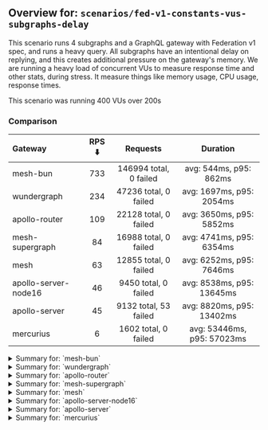 ## Overview for: `scenarios/fed-v1-constants-vus-subgraphs-delay`


This scenario runs 4 subgraphs and a GraphQL gateway with Federation v1 spec, and runs a heavy query. All subgraphs have an intentional delay on replying, and this creates additional pressure on the gateway's memory. We are running a heavy load of concurrent VUs to measure response time and other stats, during stress. It measure things like memory usage, CPU usage, response times.


This scenario was running 400 VUs over 200s


### Comparison


| Gateway              | RPS ⬇️ |        Requests        |          Duration          |
| :------------------- | :----: | :--------------------: | :------------------------: |
| mesh-bun             |  733   | 146994 total, 0 failed |   avg: 544ms, p95: 862ms   |
| wundergraph          |  234   | 47236 total, 0 failed  |  avg: 1697ms, p95: 2054ms  |
| apollo-router        |  109   | 22128 total, 0 failed  |  avg: 3650ms, p95: 5852ms  |
| mesh-supergraph      |   84   | 16988 total, 0 failed  |  avg: 4741ms, p95: 6354ms  |
| mesh                 |   63   | 12855 total, 0 failed  |  avg: 6252ms, p95: 7646ms  |
| apollo-server-node16 |   46   |  9450 total, 0 failed  | avg: 8538ms, p95: 13645ms  |
| apollo-server        |   45   | 9132 total, 53 failed  | avg: 8820ms, p95: 13402ms  |
| mercurius            |   6    |  1602 total, 0 failed  | avg: 53446ms, p95: 57023ms |



<details>
  <summary>Summary for: `mesh-bun`</summary>

  **K6 Output**




```
     ✓ response code was 200
     ✗ no graphql errors
      ↳  0% — ✓ 0 / ✗ 146994
     ✗ valid response structure
      ↳  0% — ✓ 0 / ✗ 146994

     checks.........................: 33.33% ✓ 146994     ✗ 293988
     data_received..................: 140 MB 698 kB/s
     data_sent......................: 175 MB 871 kB/s
     http_req_blocked...............: avg=117.74µs min=900ns    med=1.8µs    max=79.83ms  p(90)=2.6µs    p(95)=3.2µs   
     http_req_connecting............: avg=111.73µs min=0s       med=0s       max=69.59ms  p(90)=0s       p(95)=0s      
     http_req_duration..............: avg=544.28ms min=172.61ms med=526.51ms max=1.81s    p(90)=800.76ms p(95)=862.06ms
       { expected_response:true }...: avg=544.28ms min=172.61ms med=526.51ms max=1.81s    p(90)=800.76ms p(95)=862.06ms
   ✓ http_req_failed................: 0.00%  ✓ 0          ✗ 146994
     http_req_receiving.............: avg=334.78µs min=10.9µs   med=22.9µs   max=205.1ms  p(90)=154.4µs  p(95)=308.2µs 
     http_req_sending...............: avg=122.16µs min=6.5µs    med=10.6µs   max=204.44ms p(90)=44.6µs   p(95)=132.4µs 
     http_req_tls_handshaking.......: avg=0s       min=0s       med=0s       max=0s       p(90)=0s       p(95)=0s      
     http_req_waiting...............: avg=543.82ms min=172.56ms med=526.09ms max=1.81s    p(90)=800.08ms p(95)=861.26ms
     http_reqs......................: 146994 733.651157/s
     iteration_duration.............: avg=544.82ms min=172.84ms med=526.86ms max=1.88s    p(90)=801.51ms p(95)=862.47ms
     iterations.....................: 146994 733.651157/s
     vus............................: 400    min=400      max=400 
     vus_max........................: 400    min=400      max=400 
```


**Performance Overview**


<img src="https://imagedelivery.net/KYe9TScr4TldYHA48pczVg/3691663a-7c80-49e9-cb25-9aeb687b2a00/public" alt="Performance Overview" />


**HTTP Overview**


<img src="https://imagedelivery.net/KYe9TScr4TldYHA48pczVg/59d3b749-9eb4-48e9-cf05-c1bf20499000/public" alt="HTTP Overview" />


  </details>

<details>
  <summary>Summary for: `wundergraph`</summary>

  **K6 Output**




```
     ✓ response code was 200
     ✓ no graphql errors
     ✓ valid response structure

     checks.........................: 100.00% ✓ 141708     ✗ 0    
     data_received..................: 235 MB  1.2 MB/s
     data_sent......................: 56 MB   279 kB/s
     http_req_blocked...............: avg=1ms      min=1.3µs    med=2.7µs  max=223.12ms p(90)=3.9µs   p(95)=4.59µs  
     http_req_connecting............: avg=975.79µs min=0s       med=0s     max=219.7ms  p(90)=0s      p(95)=0s      
     http_req_duration..............: avg=1.69s    min=962.51ms med=1.68s  max=2.52s    p(90)=1.96s   p(95)=2.05s   
       { expected_response:true }...: avg=1.69s    min=962.51ms med=1.68s  max=2.52s    p(90)=1.96s   p(95)=2.05s   
   ✓ http_req_failed................: 0.00%   ✓ 0          ✗ 47236
     http_req_receiving.............: avg=919.36µs min=16.6µs   med=39.1µs max=381.66ms p(90)=290.7µs p(95)=516.43µs
     http_req_sending...............: avg=833.71µs min=8.3µs    med=14.6µs max=256.41ms p(90)=34.35µs p(95)=154.15µs
     http_req_tls_handshaking.......: avg=0s       min=0s       med=0s     max=0s       p(90)=0s      p(95)=0s      
     http_req_waiting...............: avg=1.69s    min=943.19ms med=1.68s  max=2.47s    p(90)=1.96s   p(95)=2.05s   
     http_reqs......................: 47236   234.692715/s
     iteration_duration.............: avg=1.69s    min=963.32ms med=1.68s  max=2.57s    p(90)=1.96s   p(95)=2.06s   
     iterations.....................: 47236   234.692715/s
     vus............................: 187     min=187      max=400
     vus_max........................: 400     min=400      max=400
```


**Performance Overview**


<img src="https://imagedelivery.net/KYe9TScr4TldYHA48pczVg/ce0f8b1a-6f1a-4038-4157-74e0ecce4600/public" alt="Performance Overview" />


**HTTP Overview**


<img src="https://imagedelivery.net/KYe9TScr4TldYHA48pczVg/9c936667-39d2-4680-8b25-82e54b896600/public" alt="HTTP Overview" />


  </details>

<details>
  <summary>Summary for: `apollo-router`</summary>

  **K6 Output**




```
     ✓ response code was 200
     ✗ no graphql errors
      ↳  99% — ✓ 22110 / ✗ 18
     ✗ valid response structure
      ↳  99% — ✓ 22110 / ✗ 18

     checks.........................: 99.94% ✓ 66348     ✗ 36   
     data_received..................: 110 MB 543 kB/s
     data_sent......................: 26 MB  130 kB/s
     http_req_blocked...............: avg=843.8µs  min=1µs   med=2.1µs  max=95.96ms p(90)=3.1µs   p(95)=3.96µs 
     http_req_connecting............: avg=832.98µs min=0s    med=0s     max=95.93ms p(90)=0s      p(95)=0s     
     http_req_duration..............: avg=3.64s    min=1.34s med=3.44s  max=9.49s   p(90)=4.92s   p(95)=5.85s  
       { expected_response:true }...: avg=3.64s    min=1.34s med=3.44s  max=9.49s   p(90)=4.92s   p(95)=5.85s  
   ✓ http_req_failed................: 0.00%  ✓ 0         ✗ 22128
     http_req_receiving.............: avg=103.27µs min=17µs  med=38.9µs max=63.1ms  p(90)=62.63µs p(95)=72.06µs
     http_req_sending...............: avg=241.44µs min=6µs   med=12.5µs max=53.79ms p(90)=26.6µs  p(95)=33.6µs 
     http_req_tls_handshaking.......: avg=0s       min=0s    med=0s     max=0s      p(90)=0s      p(95)=0s     
     http_req_waiting...............: avg=3.64s    min=1.34s med=3.44s  max=9.49s   p(90)=4.92s   p(95)=5.85s  
     http_reqs......................: 22128  109.11148/s
     iteration_duration.............: avg=3.65s    min=1.34s med=3.44s  max=9.49s   p(90)=4.92s   p(95)=5.85s  
     iterations.....................: 22128  109.11148/s
     vus............................: 301    min=301     max=400
     vus_max........................: 400    min=400     max=400
```


**Performance Overview**


<img src="https://imagedelivery.net/KYe9TScr4TldYHA48pczVg/33e46f22-a4c9-43d6-6591-f30d89c39c00/public" alt="Performance Overview" />


**HTTP Overview**


<img src="https://imagedelivery.net/KYe9TScr4TldYHA48pczVg/e5c1cf13-60e7-4855-9964-a88badb22400/public" alt="HTTP Overview" />


  </details>

<details>
  <summary>Summary for: `mesh-supergraph`</summary>

  **K6 Output**




```
     ✓ response code was 200
     ✗ no graphql errors
      ↳  99% — ✓ 16960 / ✗ 28
     ✗ valid response structure
      ↳  0% — ✓ 0 / ✗ 16988

     checks.........................: 66.61% ✓ 33948     ✗ 17016
     data_received..................: 86 MB  426 kB/s
     data_sent......................: 20 MB  100 kB/s
     http_req_blocked...............: avg=2.81ms   min=1.4µs  med=2.5µs  max=213.15ms p(90)=3.7µs  p(95)=6.26µs 
     http_req_connecting............: avg=2.78ms   min=0s     med=0s     max=213.08ms p(90)=0s     p(95)=0s     
     http_req_duration..............: avg=4.74s    min=3.53s  med=4.56s  max=10.56s   p(90)=5.16s  p(95)=6.35s  
       { expected_response:true }...: avg=4.74s    min=3.53s  med=4.56s  max=10.56s   p(90)=5.16s  p(95)=6.35s  
   ✓ http_req_failed................: 0.00%  ✓ 0         ✗ 16988
     http_req_receiving.............: avg=75.49µs  min=23.9µs med=60.2µs max=20.97ms  p(90)=82.4µs p(95)=92.3µs 
     http_req_sending...............: avg=810.15µs min=9.3µs  med=14.9µs max=63.19ms  p(90)=30.8µs p(95)=36.56µs
     http_req_tls_handshaking.......: avg=0s       min=0s     med=0s     max=0s       p(90)=0s     p(95)=0s     
     http_req_waiting...............: avg=4.74s    min=3.53s  med=4.56s  max=10.51s   p(90)=5.16s  p(95)=6.35s  
     http_reqs......................: 16988  84.141376/s
     iteration_duration.............: avg=4.74s    min=3.53s  med=4.56s  max=10.65s   p(90)=5.16s  p(95)=6.35s  
     iterations.....................: 16988  84.141376/s
     vus............................: 93     min=93      max=400
     vus_max........................: 400    min=400     max=400
```


**Performance Overview**


<img src="https://imagedelivery.net/KYe9TScr4TldYHA48pczVg/acf633bb-b53d-488e-6ee6-9a33fc6dc400/public" alt="Performance Overview" />


**HTTP Overview**


<img src="https://imagedelivery.net/KYe9TScr4TldYHA48pczVg/40fa47b6-9020-49e7-0791-5f2f62f2d100/public" alt="HTTP Overview" />


  </details>

<details>
  <summary>Summary for: `mesh`</summary>

  **K6 Output**




```
     ✓ response code was 200
     ✗ no graphql errors
      ↳  99% — ✓ 12756 / ✗ 99
     ✗ valid response structure
      ↳  99% — ✓ 12756 / ✗ 99

     checks.........................: 99.48% ✓ 38367     ✗ 198  
     data_received..................: 65 MB  321 kB/s
     data_sent......................: 15 MB  75 kB/s
     http_req_blocked...............: avg=3.52ms   min=1.7µs  med=2.9µs   max=248.99ms p(90)=4.7µs   p(95)=20.29µs 
     http_req_connecting............: avg=3.45ms   min=0s     med=0s      max=226.31ms p(90)=0s      p(95)=0s      
     http_req_duration..............: avg=6.25s    min=2.06s  med=6.09s   max=12.23s   p(90)=7.11s   p(95)=7.64s   
       { expected_response:true }...: avg=6.25s    min=2.06s  med=6.09s   max=12.23s   p(90)=7.11s   p(95)=7.64s   
   ✓ http_req_failed................: 0.00%  ✓ 0         ✗ 12855
     http_req_receiving.............: avg=263.59µs min=28.5µs med=63.49µs max=92.23ms  p(90)=105.7µs p(95)=134.4µs 
     http_req_sending...............: avg=1.04ms   min=11.3µs med=16.89µs max=159.74ms p(90)=42.6µs  p(95)=111.03µs
     http_req_tls_handshaking.......: avg=0s       min=0s     med=0s      max=0s       p(90)=0s      p(95)=0s      
     http_req_waiting...............: avg=6.25s    min=2.06s  med=6.09s   max=12.22s   p(90)=7.11s   p(95)=7.64s   
     http_reqs......................: 12855  63.559585/s
     iteration_duration.............: avg=6.25s    min=2.06s  med=6.09s   max=12.42s   p(90)=7.11s   p(95)=7.64s   
     iterations.....................: 12855  63.559585/s
     vus............................: 165    min=165     max=400
     vus_max........................: 400    min=400     max=400
```


**Performance Overview**


<img src="https://imagedelivery.net/KYe9TScr4TldYHA48pczVg/668dba41-c2b2-41f9-5e92-5a8d22386900/public" alt="Performance Overview" />


**HTTP Overview**


<img src="https://imagedelivery.net/KYe9TScr4TldYHA48pczVg/41198508-2554-4096-eb11-5f8c5f441500/public" alt="HTTP Overview" />


  </details>

<details>
  <summary>Summary for: `apollo-server-node16`</summary>

  **K6 Output**




```
     ✓ response code was 200
     ✗ no graphql errors
      ↳  69% — ✓ 6601 / ✗ 2849
     ✗ valid response structure
      ↳  69% — ✓ 6601 / ✗ 2849

     checks.........................: 79.90% ✓ 22652     ✗ 5698 
     data_received..................: 44 MB  214 kB/s
     data_sent......................: 11 MB  55 kB/s
     http_req_blocked...............: avg=2.54ms   min=1.5µs  med=3.3µs   max=134.54ms p(90)=6.2µs   p(95)=20µs    
     http_req_connecting............: avg=2.5ms    min=0s     med=0s      max=134.46ms p(90)=0s      p(95)=0s      
     http_req_duration..............: avg=8.53s    min=1.12s  med=8.8s    max=22.52s   p(90)=12.21s  p(95)=13.64s  
       { expected_response:true }...: avg=8.53s    min=1.12s  med=8.8s    max=22.52s   p(90)=12.21s  p(95)=13.64s  
   ✓ http_req_failed................: 0.00%  ✓ 0         ✗ 9450 
     http_req_receiving.............: avg=103.44µs min=25.5µs med=78.95µs max=15.98ms  p(90)=108.3µs p(95)=121.7µs 
     http_req_sending...............: avg=398.43µs min=8.9µs  med=21.6µs  max=175.32ms p(90)=38.8µs  p(95)=372.98µs
     http_req_tls_handshaking.......: avg=0s       min=0s     med=0s      max=0s       p(90)=0s      p(95)=0s      
     http_req_waiting...............: avg=8.53s    min=1.12s  med=8.8s    max=22.52s   p(90)=12.2s   p(95)=13.64s  
     http_reqs......................: 9450   46.464603/s
     iteration_duration.............: avg=8.54s    min=1.12s  med=8.8s    max=22.52s   p(90)=12.21s  p(95)=13.65s  
     iterations.....................: 9450   46.464603/s
     vus............................: 86     min=86      max=400
     vus_max........................: 400    min=400     max=400
```


**Performance Overview**


<img src="https://imagedelivery.net/KYe9TScr4TldYHA48pczVg/15faa95f-e7d1-44b3-50e6-c97a63b8af00/public" alt="Performance Overview" />


**HTTP Overview**


<img src="https://imagedelivery.net/KYe9TScr4TldYHA48pczVg/880f982a-bebe-4a95-a943-8b680f274800/public" alt="HTTP Overview" />


  </details>

<details>
  <summary>Summary for: `apollo-server`</summary>

  **K6 Output**




```
     ✗ response code was 200
      ↳  99% — ✓ 9079 / ✗ 53
     ✗ no graphql errors
      ↳  72% — ✓ 6623 / ✗ 2509
     ✗ valid response structure
      ↳  72% — ✓ 6623 / ✗ 2456

     checks.........................: 81.64% ✓ 22325     ✗ 5018 
     data_received..................: 44 MB  216 kB/s
     data_sent......................: 11 MB  53 kB/s
     http_req_blocked...............: avg=2.31ms   min=1.2µs med=3µs     max=115.81ms p(90)=5.3µs    p(95)=163.45µs
     http_req_connecting............: avg=2.25ms   min=0s    med=0s      max=107.14ms p(90)=0s       p(95)=0s      
     http_req_duration..............: avg=8.81s    min=1.16s med=7.83s   max=1m0s     p(90)=12.2s    p(95)=13.4s   
       { expected_response:true }...: avg=8.52s    min=1.16s med=7.8s    max=59.21s   p(90)=12.09s   p(95)=13.15s  
   ✓ http_req_failed................: 0.58%  ✓ 53        ✗ 9079 
     http_req_receiving.............: avg=81.14µs  min=0s    med=69.35µs max=9.1ms    p(90)=101.29µs p(95)=118.29µs
     http_req_sending...............: avg=675.99µs min=7.9µs med=17.9µs  max=61.6ms   p(90)=38.49µs  p(95)=263.49µs
     http_req_tls_handshaking.......: avg=0s       min=0s    med=0s      max=0s       p(90)=0s       p(95)=0s      
     http_req_waiting...............: avg=8.81s    min=1.16s med=7.83s   max=1m0s     p(90)=12.19s   p(95)=13.4s   
     http_reqs......................: 9132   45.025456/s
     iteration_duration.............: avg=8.82s    min=1.16s med=7.83s   max=1m0s     p(90)=12.22s   p(95)=13.4s   
     iterations.....................: 9132   45.025456/s
     vus............................: 18     min=18      max=400
     vus_max........................: 400    min=400     max=400
```


**Performance Overview**


<img src="https://imagedelivery.net/KYe9TScr4TldYHA48pczVg/642aeeab-b42d-4096-4b39-fe0ca192b200/public" alt="Performance Overview" />


**HTTP Overview**


<img src="https://imagedelivery.net/KYe9TScr4TldYHA48pczVg/f50542d5-ea92-4b0b-9f93-bbfb3f1a5500/public" alt="HTTP Overview" />


  </details>

<details>
  <summary>Summary for: `mercurius`</summary>

  **K6 Output**




```
     ✓ response code was 200
     ✓ no graphql errors
     ✓ valid response structure

     checks.........................: 100.00% ✓ 4806     ✗ 0    
     data_received..................: 8.1 MB  35 kB/s
     data_sent......................: 1.9 MB  8.3 kB/s
     http_req_blocked...............: avg=13.13ms  min=2µs    med=3.9µs  max=98.7ms  p(90)=62.07ms p(95)=71.22ms 
     http_req_connecting............: avg=12.97ms  min=0s     med=0s     max=95.08ms p(90)=61.82ms p(95)=70.76ms 
     http_req_duration..............: avg=53.44s   min=28.88s med=56.65s max=57.24s  p(90)=56.97s  p(95)=57.02s  
       { expected_response:true }...: avg=53.44s   min=28.88s med=56.65s max=57.24s  p(90)=56.97s  p(95)=57.02s  
   ✓ http_req_failed................: 0.00%   ✓ 0        ✗ 1602 
     http_req_receiving.............: avg=103.95µs min=29.1µs med=90.2µs max=4.72ms  p(90)=129.9µs p(95)=152.37µs
     http_req_sending...............: avg=2.34ms   min=12.3µs med=27µs   max=34.53ms p(90)=3.91ms  p(95)=12.81ms 
     http_req_tls_handshaking.......: avg=0s       min=0s     med=0s     max=0s      p(90)=0s      p(95)=0s      
     http_req_waiting...............: avg=53.44s   min=28.88s med=56.65s max=57.23s  p(90)=56.97s  p(95)=57.02s  
     http_reqs......................: 1602    6.999701/s
     iteration_duration.............: avg=53.45s   min=28.88s med=56.66s max=57.31s  p(90)=56.97s  p(95)=57.02s  
     iterations.....................: 1602    6.999701/s
     vus............................: 2       min=2      max=400
     vus_max........................: 400     min=400    max=400
```


**Performance Overview**


<img src="https://imagedelivery.net/KYe9TScr4TldYHA48pczVg/ce8db0a7-14e9-46e2-0da5-8147e9b59e00/public" alt="Performance Overview" />


**HTTP Overview**


<img src="https://imagedelivery.net/KYe9TScr4TldYHA48pczVg/a2f4a9c5-78b6-4216-bbc7-5492ec4fb900/public" alt="HTTP Overview" />


  </details>